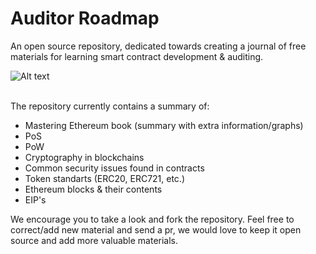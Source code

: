 # Auditor Roadmap
An open source repository, dedicated towards creating a journal of free materials for learning smart contract development & auditing.

![Alt text](Auditor%20Mindmap.jpg)

</br>
The repository currently contains a summary of:

- Mastering Ethereum book (summary with extra information/graphs)
- PoS
- PoW
- Cryptography in blockchains
- Common security issues found in contracts
- Token standarts (ERC20, ERC721, etc.)
- Ethereum blocks & their contents
- EIP's

We encourage you to take a look and fork the repository. Feel free to correct/add new material and send a pr, we would love to keep it open source and add more valuable materials.

